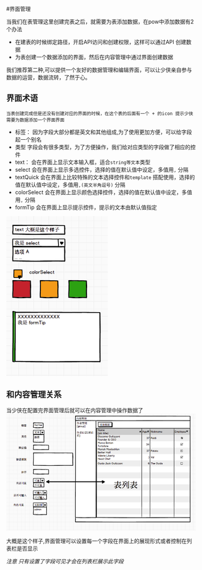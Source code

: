 
#界面管理

 当我们在表管理这里创建完表之后，就需要为表添加数据，在pow中添加数据有2个办法
 - 在建表的时候绑定路径，开启API访问和创建权限，这样可以通过API 创建数据
 - 为表创建一个数据添加的界面，然后在内容管理中通过界面创建数据

我们推荐第二种,可以提供一个友好的数据管理和编辑界面，可以让少侠亲自参与数据的运营，数据流转，了然于心。


## 界面术语

   `当表创建完成但是还没有创建对应的界面的时候，在这个表的后面有一个 + 的icon 提示少侠需要为数据添加一个界面界面`

 - 标签： 因为字段大部分都是英文和其他组成,为了使用更加方便，可以给字段起一个别名
 - 类型  字段会有很多类型，为了方便操作，我们给对应类型的字段做了相应的控件
  - text： 会在界面上显示文本输入框，适合`string等文本`类型
  - select          会在界面上显示多选控件，选择的值在默认值中设定，多值用`,` 分隔
  - textQuick        会在界面上比较特殊的文本选择控件和`template` 搭配使用，选择的值在默认值中设定，多值用`,(英文半角逗号)` 分隔
  - colorSelect     会在界面上显示颜色选择控件，选择的值在默认值中设定，多值用`,` 分隔
  - formTip         会在界面上显示提示控件，提示的文本由默认值指定

![sheet](../assets/sheet.png)


## 和内容管理关系
当少侠在配置完界面管理后就可以在内容管理中操作数据了
![sheet](../assets/sheet_info.png)

大概是这个样子,界面管理可以设置每一个字段在界面上的展现形式或者控制在列表栏是否显示


*注意 只有设置了字段可见才会在列表栏展示此字段*



